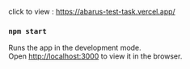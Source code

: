 
click to view : https://abarus-test-task.vercel.app/

### `npm start`

Runs the app in the development mode.\
Open [http://localhost:3000](http://localhost:3000) to view it in the browser.
